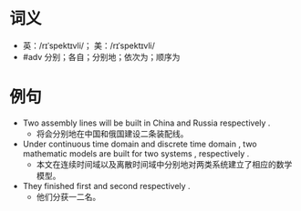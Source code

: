 # 词义
- 英：/rɪˈspektɪvli/； 美：/rɪˈspektɪvli/
- #adv 分别；各自；分别地；依次为；顺序为
# 例句
- Two assembly lines will be built in China and Russia respectively .
	- 将会分别地在中国和俄国建设二条装配线。
- Under continuous time domain and discrete time domain , two mathematic models are built for two systems , respectively .
	- 本文在连续时间域以及离散时间域中分别地对两类系统建立了相应的数学模型。
- They finished first and second respectively .
	- 他们分获一二名。
